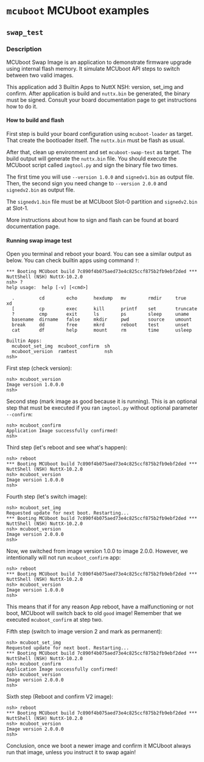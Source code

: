 `mcuboot` MCUboot examples
==========================

`swap_test`
-----------

### Description

MCUboot Swap Image is an application to demonstrate firmware upgrade
using internal flash memory. It simulate MCUboot API steps to switch
between two valid images.

This application add 3 Builtin Apps to NuttX NSH: version, set\_img and
confirm. After application is build and `nuttx.bin` be generated, the
binary must be signed. Consult your board documentation page to get
instructions how to do it.

#### How to build and flash

First step is build your board configuration using `mcuboot-loader` as
target. That create the bootloader itself. The `nuttx.bin` must be flash
as usual.

After that, clean up environment and set `mcuboot-swap-test` as target.
The build output will generate the `nuttx.bin` file. You should execute
the MCUboot script called `imgtool.py` and sign the binary file two
times.

The first time you will use `--version 1.0.0` and `signedv1.bin` as
output file. Then, the second sign you need change to `--version 2.0.0`
and `signedv2.bin` as output file.

The `signedv1.bin` file must be at MCUboot Slot-0 partition and
`signedv2.bin` at Slot-1.

More instructions about how to sign and flash can be found at board
documentation page.

#### Running swap image test

Open you terminal and reboot your board. You can see a similar output as
below. You can check builtin apps using command `?`:

    *** Booting MCUboot build 7c890f4b075aed73e4c825ccf875b2fb9ebf2ded ***
    NuttShell (NSH) NuttX-10.2.0
    nsh> ?
    help usage:  help [-v] [<cmd>]

      .         cd        echo      hexdump   mv        rmdir     true      xd
      [         cp        exec      kill      printf    set       truncate
      ?         cmp       exit      ls        ps        sleep     uname
      basename  dirname   false     mkdir     pwd       source    umount
      break     dd        free      mkrd      reboot    test      unset
      cat       df        help      mount     rm        time      usleep

    Builtin Apps:
      mcuboot_set_img  mcuboot_confirm  sh
      mcuboot_version  ramtest          nsh
    nsh>

First step (check version):

    nsh> mcuboot_version
    Image version 1.0.0.0
    nsh>

Second step (mark image as good because it is running). This is an
optional step that must be executed if you ran `imgtool.py` without
optional parameter `--confirm`:

    nsh> mcuboot_confirm
    Application Image successfully confirmed!
    nsh>

Third step (let\'s reboot and see what\'s happen):

    nsh> reboot
    *** Booting MCUboot build 7c890f4b075aed73e4c825ccf875b2fb9ebf2ded ***
    NuttShell (NSH) NuttX-10.2.0
    nsh> mcuboot_version
    Image version 1.0.0.0
    nsh>

Fourth step (let\'s switch image):

    nsh> mcuboot_set_img
    Requested update for next boot. Restarting...
    *** Booting MCUboot build 7c890f4b075aed73e4c825ccf875b2fb9ebf2ded ***
    NuttShell (NSH) NuttX-10.2.0
    nsh> mcuboot_version
    Image version 2.0.0.0
    nsh>

Now, we switched from image version 1.0.0 to image 2.0.0. However, we
intentionally will not run `mcuboot_confirm` app:

    nsh> reboot
    *** Booting MCUboot build 7c890f4b075aed73e4c825ccf875b2fb9ebf2ded ***
    NuttShell (NSH) NuttX-10.2.0
    nsh> mcuboot_version
    Image version 1.0.0.0
    nsh>

This means that if for any reason App reboot, have a malfunctioning or
not boot, MCUboot will switch back to old `good` image! Remember that we
executed `mcuboot_confirm` at step two.

Fifth step (switch to image version 2 and mark as permanent):

    nsh> mcuboot_set_img
    Requested update for next boot. Restarting...
    *** Booting MCUboot build 7c890f4b075aed73e4c825ccf875b2fb9ebf2ded ***
    NuttShell (NSH) NuttX-10.2.0
    nsh> mcuboot_confirm
    Application Image successfully confirmed!
    nsh> mcuboot_version
    Image version 2.0.0.0
    nsh>

Sixth step (Reboot and confirm V2 image):

    nsh> reboot
    *** Booting MCUboot build 7c890f4b075aed73e4c825ccf875b2fb9ebf2ded ***
    NuttShell (NSH) NuttX-10.2.0
    nsh> mcuboot_version
    Image version 2.0.0.0
    nsh>

Conclusion, once we boot a newer image and confirm it MCUboot always run
that image, unless you instruct it to swap again!
